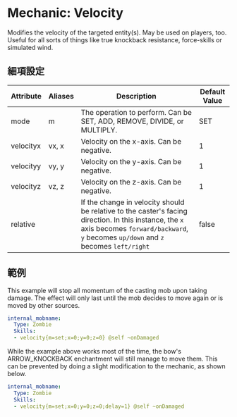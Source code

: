 Mechanic: Velocity
==================

Modifies the velocity of the targeted entity(s). May be used on players,
too. Useful for all sorts of things like true knockback resistance,
force-skills or simulated wind.

細項設定
----------

| Attribute | Aliases | Description   | Default Value |
|-----------|---------|-------------------------------------------------------------------------|---------------|
| mode  | m   | The operation to perform. Can be SET, ADD, REMOVE, DIVIDE, or MULTIPLY. | SET   |
| velocityx | vx, x   | Velocity on the x-axis. Can be negative.   | 1 |
| velocityy | vy, y   | Velocity on the y-axis. Can be negative.   | 1 |
| velocityz | vz, z   | Velocity on the z-axis. Can be negative.   | 1 |
| relative  | | If the change in velocity should be relative to the caster's facing direction. In this instance, the `x` axis becomes `forward/backward`, `y` becomes `up/down` and `z` becomes `left/right`| false |

  

範例
--------

This example will stop all momentum of the casting mob upon taking
damage. The effect will only last until the mob decides to move again or
is moved by other sources.

```yaml
internal_mobname:
  Type: Zombie
  Skills:
  - velocity{m=set;x=0;y=0;z=0} @self ~onDamaged
```

While the example above works most of the time, the bow's ARROW_KNOCKBACK enchantment will still manage to move them. This can be prevented by doing a slight modification to the mechanic, as shown below.
```yaml
internal_mobname:
  Type: Zombie
  Skills:
  - velocity{m=set;x=0;y=0;z=0;delay=1} @self ~onDamaged
```